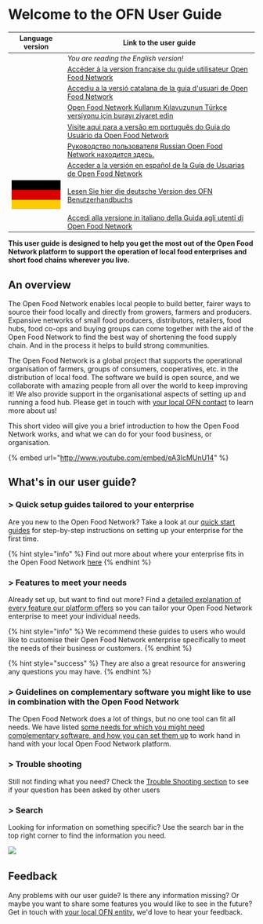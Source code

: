 # Welcome to the OFN User Guide

| Language version                                                                        | Link to the user guide                                                                                                                               |
| --------------------------------------------------------------------------------------- | ---------------------------------------------------------------------------------------------------------------------------------------------------- |
| <img src=".gitbook/assets/Capture du 2019-09-26 00-38-19.png" alt="" data-size="line">  | _You are reading the English version!_                                                                                                               |
| <img src=".gitbook/assets/Capture du 2019-09-26 00-38-01.png" alt="" data-size="line">  | [Accéder à la version française du guide utilisateur Open Food Network](https://guide.openfoodnetwork.org/v/fr/)                                     |
| <img src=".gitbook/assets/Capture du 2019-09-26 00-37-35.png" alt="" data-size="line">  | [Accediu a la versió catalana de la guia d'usuari de Open Food Network](https://guia.katuma.org/)                                                    |
| <img src=".gitbook/assets/turkey.jpg" alt="" data-size="line">                          | [Open Food Network Kullanım Kılavuzunun Türkçe versiyonu için burayı ziyaret edin](https://kilavuz.acikgida.com/)                                    |
| <img src=".gitbook/assets/brazil-flag-image-free-download.jpg" alt="" data-size="line"> | [Visite aqui para a versão em português do Guia do Usuário da Open Food Network](https://guia.openfoodbrasil.com.br/)                                |
| <img src=".gitbook/assets/russia.jpg" alt="" data-size="line">                          | [Руководство пользователя Russian Open Food Network находится здесь.](https://guide.openfoodnetwork.ru/)                                             |
| <img src=".gitbook/assets/Flagge Spanien.jpg" alt="" data-size="line">                  | [Acceder a la versión en español de la Guía de Usuarias de Open Food Network](https://app.gitbook.com/@ofn-user-guide/s/ofn-user-guide-master/v/es/) |
| <img src=".gitbook/assets/Flagge Deutschland (1).jpg" alt="" data-size="line">          | [Lesen Sie hier die deutsche Version des OFN Benutzerhandbuchs](https://app.gitbook.com/@ofn-user-guide/s/ofn-user-guide-master/v/deutsch/)          |
| <img src=".gitbook/assets/bandiera italia.png" alt="" data-size="line">                 | [Accedi alla versione in italiano della Guida agli utenti di Open Food Network](https://guide.openfoodnetwork.org/v/it/)                             |

**This user guide is designed to help you get the most out of the Open Food Network platform to support the operation of local food enterprises and short food chains wherever you live.**

## An overview

The Open Food Network enables local people to build better, fairer ways to source their food locally and directly from growers, farmers and producers. Expansive networks of small food producers, distributors, retailers, food hubs, food co-ops and buying groups can come together with the aid of the Open Food Network to find the best way of shortening the food supply chain. And in the process it helps to build strong communities.

The Open Food Network is a global project that supports the operational organisation of farmers, groups of consumers, cooperatives, etc. in the distribution of local food. The software we build is open source, and we collaborate with amazing people from all over the world to keep improving it! We also provide support in the organisational aspects of setting up and running a food hub. Please get in touch with [your local OFN contact](local-ofn-organizations-and-contacts.md) to learn more about us!

This short video will give you a brief introduction to how the Open Food Network works, and what we can do for your food business, or organisation.

{% embed url="http://www.youtube.com/embed/eA3IcMUnU14" %}

## What's in our user guide?

### > Quick setup guides tailored to your enterprise

Are you new to the Open Food Network? Take a look at our [quick start guides](quick-start-guides/) for step-by-step instructions on setting up your enterprise for the first time.

{% hint style="info" %}
Find out more about where your enterprise fits in the Open Food Network [here](your-quick-start-on-ofn-given-who-you-are.md)
{% endhint %}

### > Features to meet your needs

Already set up, but want to find out more? Find a [detailed explanation of every feature our platform offers](basic-features/) so you can tailor your Open Food Network enterprise to meet your individual needs.

{% hint style="info" %}
We recommend these guides to users who would like to customise their Open Food Network enterprise specifically to meet the needs of their business or customers.
{% endhint %}

{% hint style="success" %}
They are also a great resource for answering any questions you may have.
{% endhint %}

### _>_ Guidelines on complementary software you might like to use in combination with the Open Food Network

The Open Food Network does a lot of things, but no one tool can fit all needs. We have listed [some needs for which you might need complementary software, and how you can set them up](complementary-tools-software/) to work hand in hand with your local Open Food Network platform.

### > Trouble shooting

Still not finding what you need? Check the [Trouble Shooting section](trouble-shooting.md) to see if your question has been asked by other users

### > Search

Looking for information on something specific? Use the search bar in the top right corner to find the information you need.

![](<.gitbook/assets/Capture du 2019-09-26 00-49-08.png>)

## Feedback

Any problems with our user guide? Is there any information missing? Or maybe you want to share some features you would like to see in the future? Get in touch with [your local OFN entity](local-ofn-organizations-and-contacts.md), we'd love to hear your feedback.
